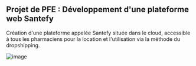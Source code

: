## Projet de PFE : Développement d'une plateforme web Santefy

Création d'une plateforme appelée Santefy située dans le cloud, accessible à tous les pharmaciens pour la location et l'utilisation via la méthode du dropshipping.

![image](https://github.com/eya16/PfeSantefy/assets/49093498/451a035e-4c50-4278-ae49-b94df0e9afc5)

